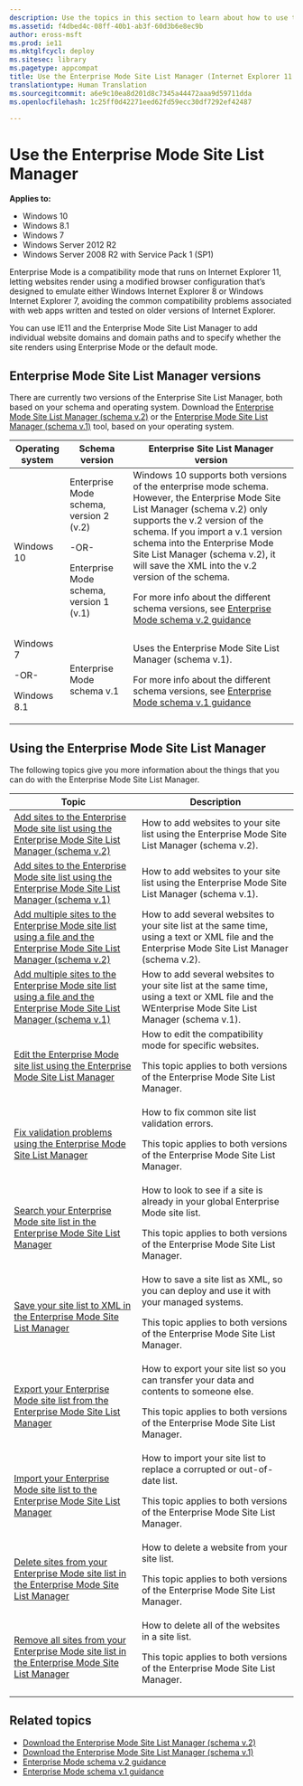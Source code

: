```yaml
---
description: Use the topics in this section to learn about how to use the Enterprise Mode Site List Manager.
ms.assetid: f4dbed4c-08ff-40b1-ab3f-60d3b6e8ec9b
author: eross-msft
ms.prod: ie11
ms.mktglfcycl: deploy
ms.sitesec: library
ms.pagetype: appcompat
title: Use the Enterprise Mode Site List Manager (Internet Explorer 11 for IT Pros)
translationtype: Human Translation
ms.sourcegitcommit: a6e9c10ea8d201d8c7345a44472aaa9d59711dda
ms.openlocfilehash: 1c25ff0d42271eed62fd59ecc30df7292ef42487

---
```


# Use the Enterprise Mode Site List Manager

**Applies to:**

-   Windows 10
-   Windows 8.1
-   Windows 7
-   Windows Server 2012 R2
-   Windows Server 2008 R2 with Service Pack 1 (SP1)

Enterprise Mode is a compatibility mode that runs on Internet Explorer 11, letting websites render using a modified browser configuration that’s designed to emulate either Windows Internet Explorer 8 or Windows Internet Explorer 7, avoiding the common compatibility problems associated with web apps written and tested on older versions of Internet Explorer.

You can use IE11 and the Enterprise Mode Site List Manager to add individual website domains and domain paths and to specify whether the site renders using Enterprise Mode or the default mode.

## Enterprise Mode Site List Manager versions
There are currently two versions of the Enterprise Site List Manager, both based on your schema and operating system. Download the [Enterprise Mode Site List Manager (schema v.2)](http://go.microsoft.com/fwlink/p/?LinkId=716853) or the [Enterprise Mode Site List Manager (schema v.1)](http://go.microsoft.com/fwlink/p/?LinkID=394378) tool, based on your operating system.

|Operating system |Schema version |Enterprise Site List Manager version |
|-----------------|---------------|------------------------------------|
|Windows 10 |Enterprise Mode schema, version 2 (v.2)<p>-OR-<p>Enterprise Mode schema, version 1 (v.1) |Windows 10 supports both versions of the enterprise mode schema. However, the Enterprise Mode Site List Manager (schema v.2) only supports the v.2 version of the schema. If you import a v.1 version schema into the Enterprise Mode Site List Manager (schema v.2), it will save the XML into the v.2 version of the schema.<p>For more info about the different schema versions, see [Enterprise Mode schema v.2 guidance](enterprise-mode-schema-version-2-guidance.md) |
|Windows 7<p>-OR-<p>Windows 8.1 |Enterprise Mode schema v.1 |Uses the Enterprise Mode Site List Manager (schema v.1).<p>For more info about the different schema versions, see [Enterprise Mode schema v.1 guidance](enterprise-mode-schema-version-1-guidance.md) |

## Using the Enterprise Mode Site List Manager
The following topics give you more information about the things that you can do with the Enterprise Mode Site List Manager.

|Topic |Description |
|------|------------|
|[Add sites to the Enterprise Mode site list using the Enterprise Mode Site List Manager (schema v.2)](add-single-sites-to-enterprise-mode-site-list-using-the-version-2-enterprise-mode-tool.md) |How to add websites to your site list using the Enterprise Mode Site List Manager (schema v.2). |
|[Add sites to the Enterprise Mode site list using the Enterprise Mode Site List Manager (schema v.1)](add-single-sites-to-enterprise-mode-site-list-using-the-version-1-enterprise-mode-tool.md) |How to add websites to your site list using the Enterprise Mode Site List Manager (schema v.1). |
|[Add multiple sites to the Enterprise Mode site list using a file and the Enterprise Mode Site List Manager (schema v.2)](add-multiple-sites-to-enterprise-mode-site-list-using-the-version-2-schema-and-enterprise-mode-tool.md) |How to add several websites to your site list at the same time, using a text or XML file and the Enterprise Mode Site List Manager (schema v.2). |
|[Add multiple sites to the Enterprise Mode site list using a file and the Enterprise Mode Site List Manager (schema v.1)](add-multiple-sites-to-enterprise-mode-site-list-using-the-version-1-schema-and-enterprise-mode-tool.md) |How to add several websites to your site list at the same time, using a text or XML file and the WEnterprise Mode Site List Manager (schema v.1). |
|[Edit the Enterprise Mode site list using the Enterprise Mode Site List Manager](edit-the-enterprise-mode-site-list-using-the-enterprise-mode-site-list-manager.md) |How to edit the compatibility mode for specific websites.<p>This topic applies to both versions of the Enterprise Mode Site List Manager. |
|[Fix validation problems using the Enterprise Mode Site List Manager](fix-validation-problems-using-the-enterprise-mode-site-list-manager.md) |How to fix common site list validation errors.<p>This topic applies to both versions of the Enterprise Mode Site List Manager. |
|[Search your Enterprise Mode site list in the Enterprise Mode Site List Manager](search-your-enterprise-mode-site-list-in-the-enterprise-mode-site-list-manager.md) |How to look to see if a site is already in your global Enterprise Mode site list.<p>This topic applies to both versions of the Enterprise Mode Site List Manager. |
|[Save your site list to XML in the Enterprise Mode Site List Manager](save-your-site-list-to-xml-in-the-enterprise-mode-site-list-manager.md) |How to save a site list as XML, so you can deploy and use it with your managed systems.<p>This topic applies to both versions of the Enterprise Mode Site List Manager. |
|[Export your Enterprise Mode site list from the Enterprise Mode Site List Manager](export-your-enterprise-mode-site-list-from-the-enterprise-mode-site-list-manager.md) |How to export your site list so you can transfer your data and contents to someone else.<p>This topic applies to both versions of the Enterprise Mode Site List Manager. |
|[Import your Enterprise Mode site list to the Enterprise Mode Site List Manager](import-into-the-enterprise-mode-site-list-manager.md) |How to import your site list to replace a corrupted or out-of-date list.<p>This topic applies to both versions of the Enterprise Mode Site List Manager. |
|[Delete sites from your Enterprise Mode site list in the Enterprise Mode Site List Manager](delete-sites-from-your-enterprise-mode-site-list-in-the-enterprise-mode-site-list-manager.md) |How to delete a website from your site list.<p>This topic applies to both versions of the Enterprise Mode Site List Manager. |
|[Remove all sites from your Enterprise Mode site list in the Enterprise Mode Site List Manager](remove-all-sites-from-your-enterprise-mode-site-list-in-the-enterprise-mode-site-list-manager.md) |How to delete all of the websites in a site list.<p>This topic applies to both versions of the Enterprise Mode Site List Manager. |

## Related topics


- [Download the Enterprise Mode Site List Manager (schema v.2)](http://go.microsoft.com/fwlink/p/?LinkId=716853)
- [Download the Enterprise Mode Site List Manager (schema v.1)](http://go.microsoft.com/fwlink/p/?LinkID=394378)
- [Enterprise Mode schema v.2 guidance](enterprise-mode-schema-version-2-guidance.md)
- [Enterprise Mode schema v.1 guidance](enterprise-mode-schema-version-1-guidance.md)
 

 






<!--HONumber=Jun16_HO4-->


